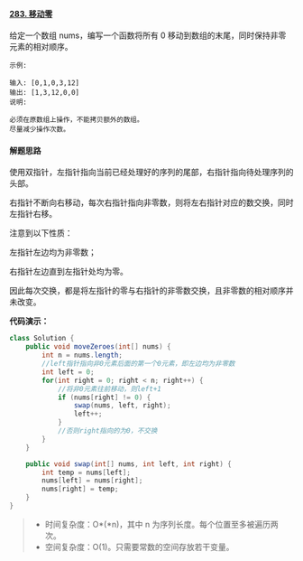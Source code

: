 #### [283. 移动零](https://leetcode-cn.com/problems/move-zeroes/)

给定一个数组 nums，编写一个函数将所有 0 移动到数组的末尾，同时保持非零元素的相对顺序。

```
示例:

输入: [0,1,0,3,12]
输出: [1,3,12,0,0]
说明:

必须在原数组上操作，不能拷贝额外的数组。
尽量减少操作次数。
```



#### 解题思路

使用双指针，左指针指向当前已经处理好的序列的尾部，右指针指向待处理序列的头部。

右指针不断向右移动，每次右指针指向非零数，则将左右指针对应的数交换，同时左指针右移。

注意到以下性质：

左指针左边均为非零数；

右指针左边直到左指针处均为零。

因此每次交换，都是将左指针的零与右指针的非零数交换，且非零数的相对顺序并未改变。



**代码演示：**

```java
class Solution {
    public void moveZeroes(int[] nums) {
        int n = nums.length;
        //left指针指向非0元素后面的第一个0元素，即左边均为非零数
        int left = 0;
        for(int right = 0; right < n; right++) {
            //将非0元素往前移动，则left+1
            if (nums[right] != 0) {
                swap(nums, left, right);
                left++;
            }
            //否则right指向的为0，不交换
        }
    }

    public void swap(int[] nums, int left, int right) {
        int temp = nums[left];
        nums[left] = nums[right];
        nums[right] = temp;
    }
}
```

> - 时间复杂度：O*(*n)，其中 n 为序列长度。每个位置至多被遍历两次。
> - 空间复杂度：O(1)。只需要常数的空间存放若干变量。